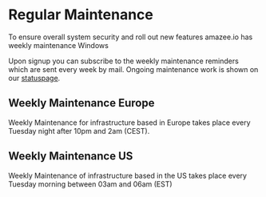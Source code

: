 # Regular Maintenance
To ensure overall system security and roll out new features amazee.io has weekly maintenance Windows

Upon signup you can subscribe to the weekly maintenance reminders which are sent every week by mail. Ongoing maintenance work is shown on our [statuspage](http://status.amazee.io).

## Weekly Maintenance Europe
Weekly Maintenance for infrastructure based in Europe takes place every Tuesday night after 10pm and 2am (CEST).

## Weekly Maintenance US
Weekly Maintenance of infrastructure based in the US takes place every Tuesday morning between 03am and 06am (EST)
